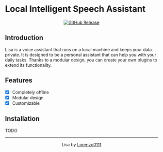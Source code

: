 # Local Intelligent Speech Assistant

<div align="center">

[![GitHub Release](https://img.shields.io/github/v/release/Lorenzo0111/LISA)](https://github.com/Lorenzo0111/LISA/releases/latest)

</div>

## Introduction

Lisa is a voice assistant that runs on a local machine and keeps your data private. It is designed to be a personal assistant that can help you with your daily tasks. Thanks to a modular design, you can create your own plugins to extend its functionality.

## Features

- [x] Completely offline
- [x] Modular design
- [x] Customizable

## Installation

TODO

---

<p align="center">Lisa by <a href="https://github.com/Lorenzo0111">Lorenzo0111</a></p>
